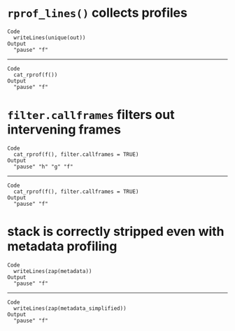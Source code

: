 # `rprof_lines()` collects profiles

    Code
      writeLines(unique(out))
    Output
      "pause" "f"

---

    Code
      cat_rprof(f())
    Output
      "pause" "f"

# `filter.callframes` filters out intervening frames

    Code
      cat_rprof(f(), filter.callframes = TRUE)
    Output
      "pause" "h" "g" "f" 

---

    Code
      cat_rprof(f(), filter.callframes = TRUE)
    Output
      "pause" "f" 

# stack is correctly stripped even with metadata profiling

    Code
      writeLines(zap(metadata))
    Output
      "pause" "f"

---

    Code
      writeLines(zap(metadata_simplified))
    Output
      "pause" "f"

